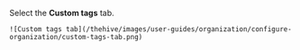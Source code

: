Select the **Custom tags** tab.
    
    ![Custom tags tab](/thehive/images/user-guides/organization/configure-organization/custom-tags-tab.png)